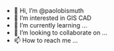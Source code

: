 - 👋 Hi, I’m @paolobismuth
- 👀 I’m interested in GIS CAD
- 🌱 I’m currently learning ...
- 💞️ I’m looking to collaborate on ...
- 📫 How to reach me ...

<!---
paolobismuth/paolobismuth is a ✨ special ✨ repository because its `README.md` (this file) appears on your GitHub profile.
You can click the Preview link to take a look at your changes.
--->
